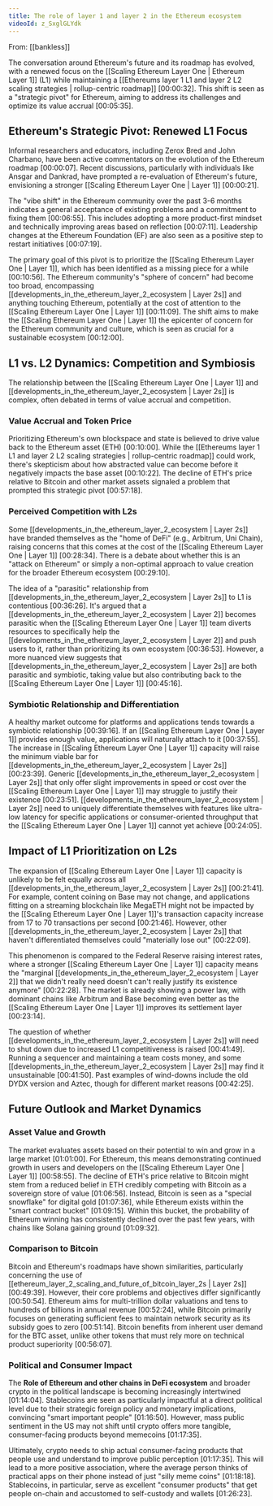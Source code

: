 ```yaml
---
title: The role of layer 1 and layer 2 in the Ethereum ecosystem
videoId: z_SxglGLYdk
---
```


From: [[bankless]] <br/> 

The conversation around Ethereum's future and its roadmap has evolved, with a renewed focus on the [[Scaling Ethereum Layer One | Ethereum Layer 1]] (L1) while maintaining a [[Ethereums layer 1 L1 and layer 2 L2 scaling strategies | rollup-centric roadmap]] <a class="yt-timestamp" data-t="00:00:32">[00:00:32]</a>. This shift is seen as a "strategic pivot" for Ethereum, aiming to address its challenges and optimize its value accrual <a class="yt-timestamp" data-t="00:05:35">[00:05:35]</a>.

## Ethereum's Strategic Pivot: Renewed L1 Focus

Informal researchers and educators, including Zerox Bred and John Charbano, have been active commentators on the evolution of the Ethereum roadmap <a class="yt-timestamp" data-t="00:00:07">[00:00:07]</a>. Recent discussions, particularly with individuals like Ansgar and Dankrad, have prompted a re-evaluation of Ethereum's future, envisioning a stronger [[Scaling Ethereum Layer One | Layer 1]] <a class="yt-timestamp" data-t="00:00:21">[00:00:21]</a>.

The "vibe shift" in the Ethereum community over the past 3-6 months indicates a general acceptance of existing problems and a commitment to fixing them <a class="yt-timestamp" data-t="00:06:55">[00:06:55]</a>. This includes adopting a more product-first mindset and technically improving areas based on reflection <a class="yt-timestamp" data-t="00:07:11">[00:07:11]</a>. Leadership changes at the Ethereum Foundation (EF) are also seen as a positive step to restart initiatives <a class="yt-timestamp" data-t="00:07:19">[00:07:19]</a>.

The primary goal of this pivot is to prioritize the [[Scaling Ethereum Layer One | Layer 1]], which has been identified as a missing piece for a while <a class="yt-timestamp" data-t="00:10:56">[00:10:56]</a>. The Ethereum community's "sphere of concern" had become too broad, encompassing [[developments_in_the_ethereum_layer_2_ecosystem | Layer 2s]] and anything touching Ethereum, potentially at the cost of attention to the [[Scaling Ethereum Layer One | Layer 1]] <a class="yt-timestamp" data-t="00:11:09">[00:11:09]</a>. The shift aims to make the [[Scaling Ethereum Layer One | Layer 1]] the epicenter of concern for the Ethereum community and culture, which is seen as crucial for a sustainable ecosystem <a class="yt-timestamp" data-t="00:12:00">[00:12:00]</a>.

## L1 vs. L2 Dynamics: Competition and Symbiosis

The relationship between the [[Scaling Ethereum Layer One | Layer 1]] and [[developments_in_the_ethereum_layer_2_ecosystem | Layer 2s]] is complex, often debated in terms of value accrual and competition.

### Value Accrual and Token Price
Prioritizing Ethereum's own blockspace and state is believed to drive value back to the Ethereum asset (ETH) <a class="yt-timestamp" data-t="00:10:00">[00:10:00]</a>. While the [[Ethereums layer 1 L1 and layer 2 L2 scaling strategies | rollup-centric roadmap]] could work, there's skepticism about how abstracted value can become before it negatively impacts the base asset <a class="yt-timestamp" data-t="00:10:22">[00:10:22]</a>. The decline of ETH's price relative to Bitcoin and other market assets signaled a problem that prompted this strategic pivot <a class="yt-timestamp" data-t="00:57:18">[00:57:18]</a>.

### Perceived Competition with L2s
Some [[developments_in_the_ethereum_layer_2_ecosystem | Layer 2s]] have branded themselves as the "home of DeFi" (e.g., Arbitrum, Uni Chain), raising concerns that this comes at the cost of the [[Scaling Ethereum Layer One | Layer 1]] <a class="yt-timestamp" data-t="00:28:34">[00:28:34]</a>. There is a debate about whether this is an "attack on Ethereum" or simply a non-optimal approach to value creation for the broader Ethereum ecosystem <a class="yt-timestamp" data-t="00:29:10">[00:29:10]</a>.

The idea of a "parasitic" relationship from [[developments_in_the_ethereum_layer_2_ecosystem | Layer 2s]] to L1 is contentious <a class="yt-timestamp" data-t="00:36:26">[00:36:26]</a>. It's argued that a [[developments_in_the_ethereum_layer_2_ecosystem | Layer 2]] becomes parasitic when the [[Scaling Ethereum Layer One | Layer 1]] team diverts resources to specifically help the [[developments_in_the_ethereum_layer_2_ecosystem | Layer 2]] and push users to it, rather than prioritizing its own ecosystem <a class="yt-timestamp" data-t="00:36:53">[00:36:53]</a>. However, a more nuanced view suggests that [[developments_in_the_ethereum_layer_2_ecosystem | Layer 2s]] are both parasitic and symbiotic, taking value but also contributing back to the [[Scaling Ethereum Layer One | Layer 1]] <a class="yt-timestamp" data-t="00:45:16">[00:45:16]</a>.

### Symbiotic Relationship and Differentiation
A healthy market outcome for platforms and applications tends towards a symbiotic relationship <a class="yt-timestamp" data-t="00:39:16">[00:39:16]</a>. If an [[Scaling Ethereum Layer One | Layer 1]] provides enough value, applications will naturally attach to it <a class="yt-timestamp" data-t="00:37:55">[00:37:55]</a>.
The increase in [[Scaling Ethereum Layer One | Layer 1]] capacity will raise the minimum viable bar for [[developments_in_the_ethereum_layer_2_ecosystem | Layer 2s]] <a class="yt-timestamp" data-t="00:23:39">[00:23:39]</a>. Generic [[developments_in_the_ethereum_layer_2_ecosystem | Layer 2s]] that only offer slight improvements in speed or cost over the [[Scaling Ethereum Layer One | Layer 1]] may struggle to justify their existence <a class="yt-timestamp" data-t="00:23:51">[00:23:51]</a>. [[developments_in_the_ethereum_layer_2_ecosystem | Layer 2s]] need to uniquely differentiate themselves with features like ultra-low latency for specific applications or consumer-oriented throughput that the [[Scaling Ethereum Layer One | Layer 1]] cannot yet achieve <a class="yt-timestamp" data-t="00:24:05">[00:24:05]</a>.

## Impact of L1 Prioritization on L2s
The expansion of [[Scaling Ethereum Layer One | Layer 1]] capacity is unlikely to be felt equally across all [[developments_in_the_ethereum_layer_2_ecosystem | Layer 2s]] <a class="yt-timestamp" data-t="00:21:41">[00:21:41]</a>. For example, content coining on Base may not change, and applications fitting on a streaming blockchain like MegaETH might not be impacted by the [[Scaling Ethereum Layer One | Layer 1]]'s transaction capacity increase from 17 to 70 transactions per second <a class="yt-timestamp" data-t="00:21:46">[00:21:46]</a>. However, other [[developments_in_the_ethereum_layer_2_ecosystem | Layer 2s]] that haven't differentiated themselves could "materially lose out" <a class="yt-timestamp" data-t="00:22:09">[00:22:09]</a>.

This phenomenon is compared to the Federal Reserve raising interest rates, where a stronger [[Scaling Ethereum Layer One | Layer 1]] capacity means the "marginal [[developments_in_the_ethereum_layer_2_ecosystem | Layer 2]] that we didn't really need doesn't can't really justify its existence anymore" <a class="yt-timestamp" data-t="00:22:28">[00:22:28]</a>. The market is already showing a power law, with dominant chains like Arbitrum and Base becoming even better as the [[Scaling Ethereum Layer One | Layer 1]] improves its settlement layer <a class="yt-timestamp" data-t="00:23:14">[00:23:14]</a>.

The question of whether [[developments_in_the_ethereum_layer_2_ecosystem | Layer 2s]] will need to shut down due to increased L1 competitiveness is raised <a class="yt-timestamp" data-t="00:41:49">[00:41:49]</a>. Running a sequencer and maintaining a team costs money, and some [[developments_in_the_ethereum_layer_2_ecosystem | Layer 2s]] may find it unsustainable <a class="yt-timestamp" data-t="00:41:50">[00:41:50]</a>. Past examples of wind-downs include the old DYDX version and Aztec, though for different market reasons <a class="yt-timestamp" data-t="00:42:25">[00:42:25]</a>.

## Future Outlook and Market Dynamics

### Asset Value and Growth
The market evaluates assets based on their potential to win and grow in a large market <a class="yt-timestamp" data-t="01:01:00">[01:01:00]</a>. For Ethereum, this means demonstrating continued growth in users and developers on the [[Scaling Ethereum Layer One | Layer 1]] <a class="yt-timestamp" data-t="00:58:55">[00:58:55]</a>. The decline of ETH's price relative to Bitcoin might stem from a reduced belief in ETH credibly competing with Bitcoin as a sovereign store of value <a class="yt-timestamp" data-t="01:06:56">[01:06:56]</a>. Instead, Bitcoin is seen as a "special snowflake" for digital gold <a class="yt-timestamp" data-t="01:07:36">[01:07:36]</a>, while Ethereum exists within the "smart contract bucket" <a class="yt-timestamp" data-t="01:09:15">[01:09:15]</a>. Within this bucket, the probability of Ethereum winning has consistently declined over the past few years, with chains like Solana gaining ground <a class="yt-timestamp" data-t="01:09:32">[01:09:32]</a>.

### Comparison to Bitcoin
Bitcoin and Ethereum's roadmaps have shown similarities, particularly concerning the use of [[ethereum_layer_2_scaling_and_future_of_bitcoin_layer_2s | Layer 2s]] <a class="yt-timestamp" data-t="00:49:39">[00:49:39]</a>. However, their core problems and objectives differ significantly <a class="yt-timestamp" data-t="00:50:54">[00:50:54]</a>. Ethereum aims for multi-trillion dollar valuations and tens to hundreds of billions in annual revenue <a class="yt-timestamp" data-t="00:52:24">[00:52:24]</a>, while Bitcoin primarily focuses on generating sufficient fees to maintain network security as its subsidy goes to zero <a class="yt-timestamp" data-t="00:51:14">[00:51:14]</a>. Bitcoin benefits from inherent user demand for the BTC asset, unlike other tokens that must rely more on technical product superiority <a class="yt-timestamp" data-t="00:56:07">[00:56:07]</a>.

### Political and Consumer Impact
The **Role of Ethereum and other chains in DeFi ecosystem** and broader crypto in the political landscape is becoming increasingly intertwined <a class="yt-timestamp" data-t="01:14:04">[01:14:04]</a>. Stablecoins are seen as particularly impactful at a direct political level due to their strategic foreign policy and monetary implications, convincing "smart important people" <a class="yt-timestamp" data-t="01:16:50">[01:16:50]</a>. However, mass public sentiment in the US may not shift until crypto offers more tangible, consumer-facing products beyond memecoins <a class="yt-timestamp" data-t="01:17:35">[01:17:35]</a>.

Ultimately, crypto needs to ship actual consumer-facing products that people use and understand to improve public perception <a class="yt-timestamp" data-t="01:17:35">[01:17:35]</a>. This will lead to a more positive association, where the average person thinks of practical apps on their phone instead of just "silly meme coins" <a class="yt-timestamp" data-t="01:18:18">[01:18:18]</a>. Stablecoins, in particular, serve as excellent "consumer products" that get people on-chain and accustomed to self-custody and wallets <a class="yt-timestamp" data-t="01:26:23">[01:26:23]</a>.